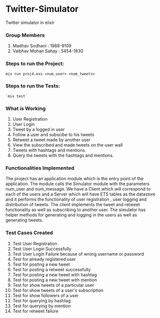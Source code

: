 # Twitter-Simulator
Twitter simulator in elixir

### Group Members
1.   Madhav Sodhani       :     1988-9109 
2.   Vaibhav Mohan Sahay  :     5454-1830

### Steps to run the Project:
   `mix run proj4.exs <num_user> <num_tweets>`

### Steps to run the Tests:
    `mix test`

### What is Working

1. User Registration
2. User Login
3. Tweet by a logged in user
4. Follow a user and subscibe to his tweets
5. Retweet a tweet made by another user
6. View the subscribed and made tweets on the user wall
7. Tweets with hashtags and mentions.
8. Query the tweets with the hashtags and mentions.

### Functionalities Implemented

The project has an application module which is the entry point of the application.
The module calls the Simulator module with the parameters num_user and num_message.
We have a Client which will correspond to each of the users and a Server which will have ETS tables as the datastore and it performs the functionality of user registration , user logging and distribution of tweets.
The client implements the tweet and retweet functionality as well as subscribing to another user.
The simulator has helper methods for generating and logging in the users as well as generating tweets.

### Test Cases Created

1. Test User Registration
2. Test User Login Successfully
3. Test User Login Failure because of wrong username or password
4. Test for already registered user
5. Test for posting a new tweet
6. Test for posting a retweet successfully
7. Test for posting a new tweet with hashtag
8. Test for posting a new tweet with mention
9. Test for show tweets of a particular user
10. Test for show tweets of a user's subscription
11. Test for show followers of a user
12. Test for querying by hashtag
13. Test for querying by mention
14. Test for retweet failure
